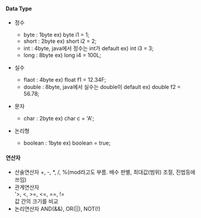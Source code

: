 #### Data Type  
  - 정수  
    - byte : 1byte ex) byte i1 = 1;  
    - short : 2byte ex) short i2 = 2;  
    - int : 4byte, java에서 정수는 int가 default ex) int i3 = 3;  
    - long : 8byte ex) long i4 = 100L;  
    
  - 실수  
    - flaot : 4byte ex) float f1 = 12.34F;  
    - double : 8byte, java에서 실수는 double이 default ex) double f2 = 56.78;  
    
  - 문자  
    - char : 2byte ex) char c = 'A';  
    
  - 논리형  
    - boolean : 1byte ex) boolean = true;  


#### 연산자
  - 산술연산자 
    +, -, *, /, %(mod라고도 부름. 배수 판별, 최대값(범위) 조절, 진법등에 쓰임)  
  - 관계연산자  
    '>, <, >=, <=, ==, !=  
    값 간의 크기를 비교  
  - 논리연산자
    AND(&&), OR(||), NOT(!)
